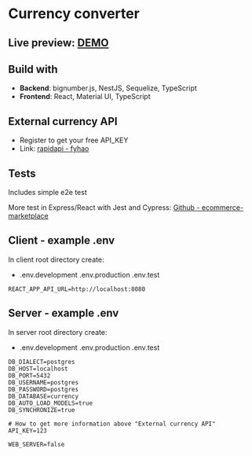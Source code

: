 # Currency converter

## Live preview: [DEMO](http://ec2-3-142-143-221.us-east-2.compute.amazonaws.com/currency-converter)

## Build with

- **Backend**: bignumber.js, NestJS, Sequelize, TypeScript
- **Frontend**: React, Material UI, TypeScript

## External currency API

- Register to get your free API_KEY
- Link: [rapidapi - fyhao](https://rapidapi.com/fyhao/api/currency-exchange)

## Tests

Includes simple e2e test

More test in Express/React with Jest and Cypress: [Github - ecommerce-marketplace](https://github.com/Pioryd/ecommerce-marketplace)

## Client - example .env

In client root directory create:

- .env.development .env.production .env.test

```environment
REACT_APP_API_URL=http://localhost:8080
```

## Server - example .env

In server root directory create:

- .env.development .env.production .env.test

```environment
DB_DIALECT=postgres
DB_HOST=localhost
DB_PORT=5432
DB_USERNAME=postgres
DB_PASSWORD=postgres
DB_DATABASE=currency
DB_AUTO_LOAD_MODELS=true
DB_SYNCHRONIZE=true

# How to get more information above "External currency API"
API_KEY=123

WEB_SERVER=false
```
